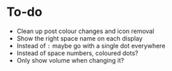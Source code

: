 # To-do
- Clean up post colour changes and icon removal
- Show the right space name on each display
- Instead of `:` maybe go with a single dot everywhere
- Instead of space numbers, coloured dots?
- Only show volume when changing it?
